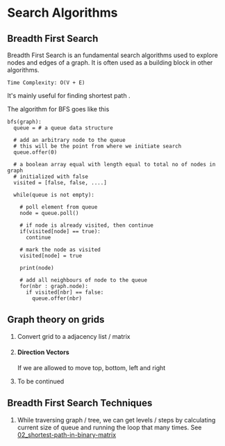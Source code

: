 # Search Algorithms

## Breadth First Search

Breadth First Search is an fundamental search algorithms used to explore nodes and edges of a graph. It is often used as a building block in other algorithms.

`Time Complexity: O(V + E)`

It's mainly useful for finding shortest path .

The algorithm for BFS goes like this

```
bfs(graph):
  queue = # a queue data structure

  # add an arbitrary node to the queue
  # this will be the point from where we initiate search
  queue.offer(0) 

  # a boolean array equal with length equal to total no of nodes in graph
  # initialized with false
  visited = [false, false, ....]

  while(queue is not empty):

    # poll element from queue
    node = queue.poll()

    # if node is already visited, then continue
    if(visited[node] == true):
      continue

    # mark the node as visited
    visited[node] = true

    print(node)

    # add all neighbours of node to the queue
    for(nbr : graph.node):
      if visited[nbr] == false:
        queue.offer(nbr)
```

## Graph theory on grids
1. Convert grid to a adjacency list / matrix
2. #### Direction Vectors
    If we are allowed to move top, bottom, left and right

3. To be continued


## Breadth First Search Techniques

1. While traversing graph / tree, we can get levels / steps by calculating current size of queue and running the loop that many times. See [02_shortest-path-in-binary-matrix](https://github.com/shubhamfuloria/ds-graph/blob/main/practice-problems/02_shortes-path-in-binary-matrix.java)


